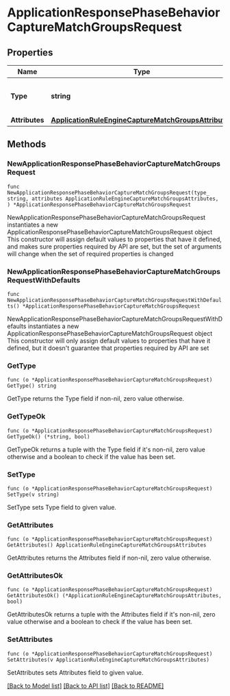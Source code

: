 # ApplicationResponsePhaseBehaviorCaptureMatchGroupsRequest

## Properties

Name | Type | Description | Notes
------------ | ------------- | ------------- | -------------
**Type** | **string** | * &#x60;capture_match_groups&#x60; - capture_match_groups | 
**Attributes** | [**ApplicationRuleEngineCaptureMatchGroupsAttributes**](ApplicationRuleEngineCaptureMatchGroupsAttributes.md) |  | 

## Methods

### NewApplicationResponsePhaseBehaviorCaptureMatchGroupsRequest

`func NewApplicationResponsePhaseBehaviorCaptureMatchGroupsRequest(type_ string, attributes ApplicationRuleEngineCaptureMatchGroupsAttributes, ) *ApplicationResponsePhaseBehaviorCaptureMatchGroupsRequest`

NewApplicationResponsePhaseBehaviorCaptureMatchGroupsRequest instantiates a new ApplicationResponsePhaseBehaviorCaptureMatchGroupsRequest object
This constructor will assign default values to properties that have it defined,
and makes sure properties required by API are set, but the set of arguments
will change when the set of required properties is changed

### NewApplicationResponsePhaseBehaviorCaptureMatchGroupsRequestWithDefaults

`func NewApplicationResponsePhaseBehaviorCaptureMatchGroupsRequestWithDefaults() *ApplicationResponsePhaseBehaviorCaptureMatchGroupsRequest`

NewApplicationResponsePhaseBehaviorCaptureMatchGroupsRequestWithDefaults instantiates a new ApplicationResponsePhaseBehaviorCaptureMatchGroupsRequest object
This constructor will only assign default values to properties that have it defined,
but it doesn't guarantee that properties required by API are set

### GetType

`func (o *ApplicationResponsePhaseBehaviorCaptureMatchGroupsRequest) GetType() string`

GetType returns the Type field if non-nil, zero value otherwise.

### GetTypeOk

`func (o *ApplicationResponsePhaseBehaviorCaptureMatchGroupsRequest) GetTypeOk() (*string, bool)`

GetTypeOk returns a tuple with the Type field if it's non-nil, zero value otherwise
and a boolean to check if the value has been set.

### SetType

`func (o *ApplicationResponsePhaseBehaviorCaptureMatchGroupsRequest) SetType(v string)`

SetType sets Type field to given value.


### GetAttributes

`func (o *ApplicationResponsePhaseBehaviorCaptureMatchGroupsRequest) GetAttributes() ApplicationRuleEngineCaptureMatchGroupsAttributes`

GetAttributes returns the Attributes field if non-nil, zero value otherwise.

### GetAttributesOk

`func (o *ApplicationResponsePhaseBehaviorCaptureMatchGroupsRequest) GetAttributesOk() (*ApplicationRuleEngineCaptureMatchGroupsAttributes, bool)`

GetAttributesOk returns a tuple with the Attributes field if it's non-nil, zero value otherwise
and a boolean to check if the value has been set.

### SetAttributes

`func (o *ApplicationResponsePhaseBehaviorCaptureMatchGroupsRequest) SetAttributes(v ApplicationRuleEngineCaptureMatchGroupsAttributes)`

SetAttributes sets Attributes field to given value.



[[Back to Model list]](../README.md#documentation-for-models) [[Back to API list]](../README.md#documentation-for-api-endpoints) [[Back to README]](../README.md)


